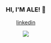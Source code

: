 

<h3 align = "center"> HI, I'M ALE! 👋 </h3>

<p align = "center">
   <a href = "https://www.linkedin.com/in/aleesantoos/">linkedin</a>
</p>

<p align = "center">
   <img src = "![budding-pop-cute](https://user-images.githubusercontent.com/69517158/183116126-b25a2a57-fc92-4ee8-8732-404c43565517.gif)">
</p>


<!--
**aleesantoos/aleesantoos** is a ✨ _special_ ✨ repository because its `README.md` (this file) appears on your GitHub profile.

Here are some ideas to get you started:

- 🔭 I’m currently working on ...
- 🌱 I’m currently learning ...
- 👯 I’m looking to collaborate on ...
- 🤔 I’m looking for help with ...
- 💬 Ask me about ...
- 📫 How to reach me: ...
- 😄 Pronouns: ...
- ⚡ Fun fact: ...
-->
